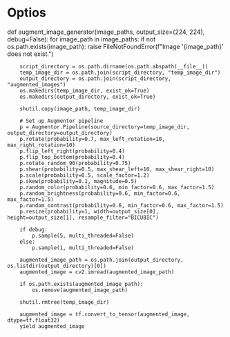 # Optios

def augment_image_generator(image_paths, output_size=(224, 224), debug=False):
    for image_path in image_paths:
        if not os.path.exists(image_path):
            raise FileNotFoundError(f"Image '{image_path}' does not exist.")

        script_directory = os.path.dirname(os.path.abspath(__file__))
        temp_image_dir = os.path.join(script_directory, "temp_image_dir")
        output_directory = os.path.join(script_directory, "augmented_images")
        os.makedirs(temp_image_dir, exist_ok=True)
        os.makedirs(output_directory, exist_ok=True)

        shutil.copy(image_path, temp_image_dir)

        # Set up Augmentor pipeline
        p = Augmentor.Pipeline(source_directory=temp_image_dir, output_directory=output_directory)
        p.rotate(probability=0.7, max_left_rotation=10, max_right_rotation=10)
        p.flip_left_right(probability=0.4)
        p.flip_top_bottom(probability=0.4)
        p.rotate_random_90(probability=0.75)
        p.shear(probability=0.5, max_shear_left=10, max_shear_right=10)
        p.scale(probability=0.5, scale_factor=1.2)
        p.skew(probability=0.1, magnitude=0.5)
        p.random_color(probability=0.6, min_factor=0.6, max_factor=1.5)
        p.random_brightness(probability=0.6, min_factor=0.6, max_factor=1.5)
        p.random_contrast(probability=0.6, min_factor=0.6, max_factor=1.5)
        p.resize(probability=1, width=output_size[0], height=output_size[1], resample_filter="BICUBIC")

        if debug:
            p.sample(5, multi_threaded=False)
        else:
            p.sample(1, multi_threaded=False)

        augmented_image_path = os.path.join(output_directory, os.listdir(output_directory)[0])
        augmented_image = cv2.imread(augmented_image_path)
        
        if os.path.exists(augmented_image_path):
            os.remove(augmented_image_path)

        shutil.rmtree(temp_image_dir)

        augmented_image = tf.convert_to_tensor(augmented_image, dtype=tf.float32)
        yield augmented_image
